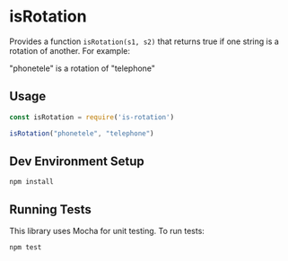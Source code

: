 # isRotation

Provides a function `isRotation(s1, s2)` that returns true if one string is a rotation of another.  For example:

"phonetele" is a rotation of "telephone"

## Usage

```javascript
const isRotation = require('is-rotation')

isRotation("phonetele", "telephone")
```

## Dev Environment Setup

```
npm install
```

## Running Tests

This library uses Mocha for unit testing.  To run tests:

```
npm test
```

